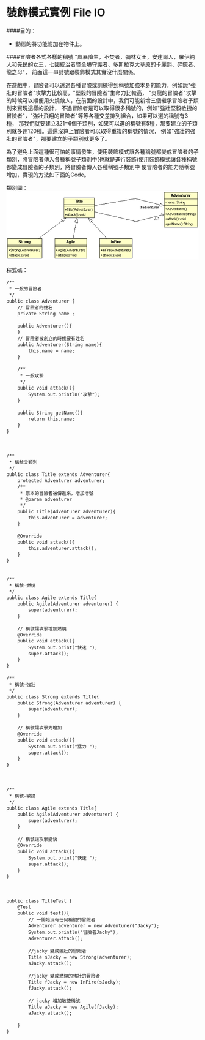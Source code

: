 # 裝飾模式實例 File IO
  
####目的：
* 動態的將功能附加在物件上。

####冒險者各式各樣的稱號
"風暴降生，不焚者，彌林女王，安達爾人，羅伊納人和先民的女王，七國統治者暨全境守護者、多斯拉克大草原的卡麗熙、碎鐐者、龍之母"，
前面這一串封號跟裝飾模式其實沒什麼關係。
  
在遊戲中，冒險者可以透過各種冒險或訓練得到稱號加強本身的能力，例如說"強壯的冒險者"攻擊力比較高，"堅毅的冒險者"生命力比較高，
"炎龍的冒險者"攻擊的時候可以順便用火燒敵人，在前面的設計中，我們可能新增三個繼承冒險者子類別來實現這樣的設計，
不過冒險者是可以取得很多稱號的，例如"強壯堅毅敏捷的冒險者"，"強壯飛翔的冒險者"等等各種交差排列組合，如果可以選的稱號有3種，
那我們就要建立3*2*1=6個子類別，如果可以選的稱號有5種，那要建立的子類別就多達120種。這還沒算上冒險者可以取得重複的稱號的情況，
例如"強壯的強壯的冒險者"，那要建立的子類別就更多了。  

為了避免上面這種很可怕的事情發生，使用裝飾模式讓各種稱號都變成冒險者的子類別，將冒險者傳入各種稱號子類別中(也就是進行裝飾)使用裝飾模式讓各種稱號都變成冒險者的子類別，將冒險者傳入各種稱號子類別中
使冒險者的能力隨稱號增加，實現的方法如下面的Code。
  
類別圖：  
![Title Decorator](image/decorator.gif)  
   
程式碼：  
```
/**
 * 一般的冒險者
 */
public class Adventurer {
	// 冒險者的姓名
	private String name ;
	
	public Adventurer(){
	}
	// 冒險者被創立的時候要有姓名
	public Adventurer(String name){
		this.name = name;
	}

	/**
	 * 一般攻擊
	 */
	public void attack(){
		System.out.println("攻擊");
	}

	public String getName(){
		return this.name;
	}
}



/**
 * 稱號父類別
 */
public class Title extends Adventurer{
	protected Adventurer adventurer;
	/**
	 * 原本的冒險者被傳進來，增加增號
	 * @param adventurer
	 */
	public Title(Adventurer adventurer){
		this.adventurer = adventurer;
	}
	
	@Override
	public void attack(){
		this.adventurer.attack();
	}
}


/**
 * 稱號-燃燒
 */
public class Agile extends Title{
	public Agile(Adventurer adventurer) {
		super(adventurer);
	}
	
	// 稱號讓攻擊增加燃燒
	@Override
	public void attack(){
		System.out.print("快速 ");
		super.attack();
	}
}

/**
 * 稱號-強壯
 */
public class Strong extends Title{	
	public Strong(Adventurer adventurer) {
		super(adventurer);
	}
	
	// 稱號讓攻擊力增加
	@Override
	public void attack(){
		System.out.print("猛力 ");
		super.attack();
	}
}



/**
 * 稱號-敏捷
 */
public class Agile extends Title{
	public Agile(Adventurer adventurer) {
		super(adventurer);
	}
	
	// 稱號讓攻擊變快
	@Override
	public void attack(){
		System.out.print("快速 ");
		super.attack();
	}
}



public class TitleTest {
	@Test
	public void test(){
		// 一開始沒有任何稱號的冒險者
		Adventurer adventurer = new Adventurer("Jacky");
		System.out.println("冒險者Jacky");
		adventurer.attack();
		
		//jacky 變成強壯的冒險者
		Title sJacky = new Strong(adventurer);
		sJacky.attack();
	
		//jacky 變成燃燒的強壯的冒險者
		Title fJacky = new InFire(sJacky);
		fJacky.attack();
		
		// jacky 增加敏捷稱號
		Title aJacky = new Agile(fJacky);
		aJacky.attack();
		
	}
}
```

